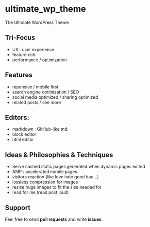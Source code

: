 # ultimate_wp_theme
The Ultimate WordPress Theme

## Tri-Focus
- UX : user experience
- feature rich
- performance / optimization

## Features
- reponsive / mobile first
- search engine optimization / SEO
- social media optimized / sharing optimized
- related posts / see more

## Editors:
- markdown : GitHub-like md.
- block editor
- html editor

## Ideas & Philosophies & Techniques
- Serve cached static pages generated when dynamic pages edited
- AMP : accelerated mobile pages
- visitors reaction (like love hate good bad ..)
- lossless compression for images
- resize huge images to fit the size needed for
- read for me (read post loud)

## Support
Feel free to send **pull requests** and write **issues**.
